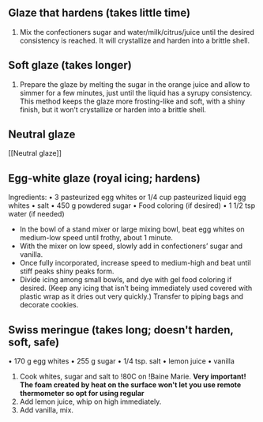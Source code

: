 ## Glaze that hardens (takes little time)

1. Mix the confectioners sugar and water/milk/citrus/juice until the desired consistency is reached. It will crystallize and harden into a brittle shell.

## Soft glaze (takes longer)
1. Prepare the glaze by melting the sugar in the orange juice and allow to simmer for a few minutes, just until the liquid has a syrupy consistency. This method keeps the glaze more frosting-like and soft, with a shiny finish, but it won’t crystallize or harden into a brittle shell. 

## Neutral glaze

[[Neutral glaze]]

## Egg-white glaze (royal icing; hardens)

Ingredients: 
• 3 pasteurized egg whites or 1/4 cup pasteurized liquid egg whites 
• salt 
• 450 g powdered sugar 
• Food coloring (if desired) 
• 1 1/2 tsp water (if needed)

- In the bowl of a stand mixer or large mixing bowl, beat egg whites on medium-low speed until frothy, about 1 minute.
- With the mixer on low speed, slowly add in confectioners’ sugar and vanilla.
- Once fully incorporated, increase speed to medium-high and beat until stiff peaks shiny peaks form.
- Divide icing among small bowls, and dye with gel food coloring if desired. (Keep any icing that isn’t being immediately used covered with plastic wrap as it dries out very quickly.) Transfer to piping bags and decorate cookies.

## Swiss meringue (takes long; doesn't harden, soft, safe)

• 170 g egg whites
• 255 g sugar
• 1/4 tsp. salt
• lemon juice
• vanilla

1. Cook whites, sugar and salt to !80C on !Baine Marie. 
	**Very important!  The foam created by heat on the surface won't let you use remote thermometer so opt for using regular**
2. Add lemon juice, whip on high immediately. 
3. Add vanilla, mix.